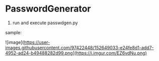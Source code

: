 # PasswordGenerator

1. run and execute passwdgen.py

sample:

![image](https://user-images.githubusercontent.com/97422448/152649033-e24fe8d1-add7-4952-ad24-b49488282d99.png](https://i.imgur.com/EZ6vdNu.png)
